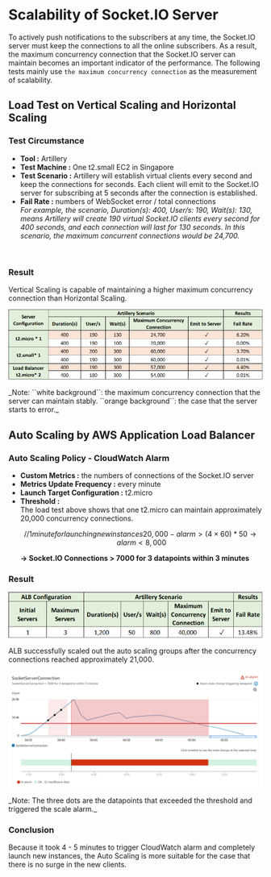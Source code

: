# Scalability of Socket.IO Server
To actively push notifications to the subscribers at any time, the Socket.IO server must keep the connections to all the online subscribers. As a result, the maximum concurrency connection that the Socket.IO server can maintain becomes an important indicator of the performance. The following tests mainly use ``the maximum concurrency connection`` as the measurement of scalability. 


## Load Test on Vertical Scaling and Horizontal Scaling  
### Test Circumstance
- **Tool :** Artillery
- **Test Machine  :** One t2.small EC2 in Singapore
- **Test Scenario :** Artillery will establish virtual clients every second and keep the connections for seconds. Each client will emit to the Socket.IO server for subscribing at 5 seconds after the connection is established.
- **Fail Rate :** numbers of WebSocket error / total connections  
  _For example, the scenario, Duration(s): 400, User/s: 190, Wait(s): 130, means Artillery will create 190 virtual Socket.IO clients every second for 400 seconds, and each connection will last for 130 seconds. In this scenario, the maximum concurrent connections would be 24,700._

<br/> 

### Result  
Vertical Scaling is capable of maintaining a higher maximum concurrency connection than Horizontal Scaling.  
<p align="center">
  <img src="./imgs/socketio-loadtest.png" alt="Load Test Result width="800" />
</p>  
  _Note:   
  ``white background``: the maximum concurrency connection that the server can maintain stably.  
  ``orange background``: the case that the server starts to error._  

## Auto Scaling by AWS Application Load Balancer
### Auto Scaling Policy - CloudWatch Alarm  
- **Custom Metrics :**  the numbers of connections of the Socket.IO server    
- **Metrics Update Frequency :** every minute   
- **Launch Target Configuration :** t2.micro       
- **Threshold :**   
  The load test above shows that one t2.micro can maintain approximately 20,000 concurrency connections.  
  ```math 
  // 1 minute for launching new instances
  20,000 - alarm > (4 × 60) * 50  
  → alarm < 8,000
  ```
  **→ Socket.IO Connections > 7000 for 3 datapoints within 3 minutes**  


### Result 
<p align="center">
  <img src="./imgs/socketio-scalingconfig.png" alt="Auto Scaling width="800" />
</p> 

ALB successfully scaled out the auto scaling groups after the concurrency connections reached approximately 21,000. 
<p align="center">
  <img src="./imgs/socketio-autoscaling.png" alt="Auto Scaling width="800" />
</p>    
  _Note: The three dots are the datapoints that exceeded the threshold and triggered the scale alarm._  

### Conclusion
Because it took 4 - 5 minutes to trigger CloudWatch alarm and completely launch new instances, the Auto Scaling is more suitable for the case that there is no surge in the new clients.